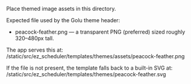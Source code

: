 Place themed image assets in this directory.

Expected file used by the Golu theme header:
- peacock-feather.png — a transparent PNG (preferred) sized roughly 320–480px tall.

The app serves this at:
  /static/src/ez_scheduler/templates/themes/assets/peacock-feather.png

If the file is not present, the template falls back to a built-in SVG at:
  /static/src/ez_scheduler/templates/themes/peacock-feather.svg
